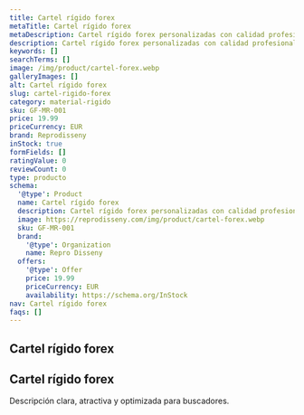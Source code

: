 ```yaml
---
title: Cartel rígido forex
metaTitle: Cartel rígido forex
metaDescription: Cartel rígido forex personalizadas con calidad profesional en Cataluña.
description: Cartel rígido forex personalizadas con calidad profesional en Cataluña.
keywords: []
searchTerms: []
image: /img/product/cartel-forex.webp
galleryImages: []
alt: Cartel rígido forex
slug: cartel-rigido-forex
category: material-rigido
sku: GF-MR-001
price: 19.99
priceCurrency: EUR
brand: Reprodisseny
inStock: true
formFields: []
ratingValue: 0
reviewCount: 0
type: producto
schema:
  '@type': Product
  name: Cartel rígido forex
  description: Cartel rígido forex personalizadas con calidad profesional en Cataluña.
  image: https://reprodisseny.com/img/product/cartel-forex.webp
  sku: GF-MR-001
  brand:
    '@type': Organization
    name: Repro Disseny
  offers:
    '@type': Offer
    price: 19.99
    priceCurrency: EUR
    availability: https://schema.org/InStock
nav: Cartel rígido forex
faqs: []
---
```


## Cartel rígido forex

## Cartel rígido forex

Descripción clara, atractiva y optimizada para buscadores.
